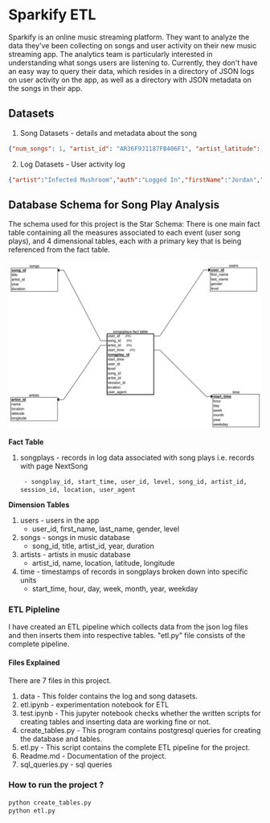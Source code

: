 # Sparkify ETL
Sparkify is an online music streaming platform. They want to analyze the data they've been collecting on songs and user activity on their new music streaming app. The analytics team is particularly interested in understanding what songs users are listening to. Currently, they don't have an easy way to query their data, which resides in a directory of JSON logs on user activity on the app, as well as a directory with JSON metadata on the songs in their app.



## Datasets
1. Song Datasets - details and metadata about the song
```json
{"num_songs": 1, "artist_id": "AR36F9J1187FB406F1", "artist_latitude": 56.27609, "artist_longitude": 9.51695, "artist_location": "Denmark", "artist_name": "Bombay Rockers", "song_id": "SOBKWDJ12A8C13B2F3", "title": "Wild Rose (Back 2 Basics Mix)", "duration": 230.71302, "year": 0}
```
2. Log Datasets - User activity log
```json
{"artist":"Infected Mushroom","auth":"Logged In","firstName":"Jordan","gender":"F","itemInSession":3,"lastName":"Hicks","length":506.51383,"level":"free","location":"Salinas, CA","method":"PUT","page":"NextSong","registration":1540008898796.0,"sessionId":304,"song":"Deeply Disturbed","status":200,"ts":1541844653796,"userAgent":"\"Mozilla\/5.0 (Macintosh; Intel Mac OS X 10_9_4) AppleWebKit\/537.78.2 (KHTML, like Gecko) Version\/7.0.6 Safari\/537.78.2\"","userId":"37"}
```

## Database Schema for Song Play Analysis

The schema used for this project is the Star Schema: 
There is one main fact table containing all the measures associated to each event (user song plays), 
and 4 dimensional tables, each with a primary key that is being referenced from the fact table.

![schema](schema.png)


**Fact Table**
1. songplays - records in log data associated with song plays i.e. records with page NextSong

        - songplay_id, start_time, user_id, level, song_id, artist_id, session_id, location, user_agent


**Dimension Tables**
1. users - users in the app
    - user_id, first_name, last_name, gender, level
2. songs - songs in music database
    - song_id, title, artist_id, year, duration
3. artists - artists in music database
    - artist_id, name, location, latitude, longitude
4. time - timestamps of records in songplays broken down into specific units
    - start_time, hour, day, week, month, year, weekday



### ETL Pipleline
I have created an ETL pipeline which collects data from the json log files and then inserts them into respective tables. "etl.py" file consists of the complete pipeline.


#### Files Explained
There are 7 files in this project. 
1. data - This folder contains the log and song datasets.
2. etl.ipynb - experimentation notebook for ETL
3. test.ipynb - This jupyter notebook checks whether the written scripts for creating tables and inserting data are working fine or not.
4. create_tables.py - This program contains postgresql queries for creating the database and tables.
5. etl.py - This script contains the complete ETL pipeline for the project.
6. Readme.md - Documentation of the project.
7. sql_queries.py - sql queries

### How to run the project ?
```shell
python create_tables.py
python etl.py

```